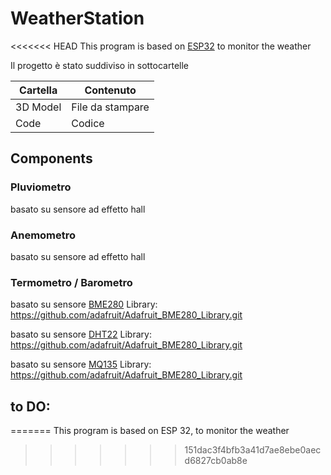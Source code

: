 # WeatherStation
<<<<<<< HEAD
This program is based on [ESP32](https://github.com/CarloFalco/WeatherStation/tree/main/Datasheet/ESP32-38.png) to monitor the weather

Il progetto è stato suddiviso in sottocartelle 

| Cartella 		| Contenuto 		|
| ------ 		| ------ 			|
| 3D Model  	| File da stampare 	|
| Code  		| Codice   			|


## Components
### Pluviometro
basato su sensore ad effetto hall
### Anemometro
basato su sensore ad effetto hall
### Termometro / Barometro

basato su sensore [BME280]()
Library: 
https://github.com/adafruit/Adafruit_BME280_Library.git

basato su sensore [DHT22]()
Library: 
https://github.com/adafruit/Adafruit_BME280_Library.git

basato su sensore [MQ135]()
Library: 
https://github.com/adafruit/Adafruit_BME280_Library.git





## to DO:

=======
This program is based on ESP 32, to monitor the weather
>>>>>>> 151dac3f4bfb3a41d7ae8ebe0aecd6827cb0ab8e
